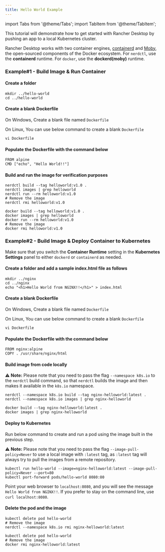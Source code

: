 ```yaml
---
title: Hello World Example
---
```


import Tabs from '@theme/Tabs';
import TabItem from '@theme/TabItem';

This tutorial will demonstrate how to get started with Rancher Desktop by pushing an app to a local Kubernetes cluster.

Rancher Desktop works with two container engines, [containerd](https://containerd.io/) and [Moby](https://mobyproject.org/), the open-sourced components of the Docker ecosystem. For `nerdctl`, use the **containerd** runtime. For `docker`, use the **dockerd(moby)** runtime.

### Example#1 - Build Image & Run Container

#### Create a folder
```
mkdir ../hello-world
cd ../hello-world
```

#### Create a blank Dockerfile

On Windows, Create a blank file named `Dockerfile`

On Linux, You can use below command to create a blank `Dockerfile`

```
vi Dockerfile
```

#### Populate the Dockerfile with the command below
```
FROM alpine  
CMD ["echo", "Hello World!!"]
```

#### Build and run the image for verification purposes

<Tabs groupId="container-runtime">
  <TabItem value="nerdctl" default>

```
nerdctl build --tag helloworld:v1.0 .
nerdctl images | grep helloworld
nerdctl run --rm helloworld:v1.0
# Remove the image
nerdctl rmi helloworld:v1.0 
```

  </TabItem>
  <TabItem value="docker">

```
docker build --tag helloworld:v1.0 .
docker images | grep helloworld
docker run --rm helloworld:v1.0
# Remove the image
docker rmi helloworld:v1.0 
```

  </TabItem>
</Tabs>

### Example#2 - Build Image & Deploy Container to Kubernetes

Make sure that you switch the **Container Runtime** setting in the **Kubernetes Settings** panel to either `dockerd` or `containerd` as needed.

#### Create a folder and add a sample index.html file as follows
```
mkdir ../nginx
cd ../nginx
echo "<h1>Hello World from NGINX!!</h1>" > index.html
```

#### Create a blank Dockerfile

On Windows, Create a blank file named `Dockerfile`

On Linux, You can use below command to create a blank `Dockerfile`

```
vi Dockerfile
```

#### Populate the Dockerfile with the command below
```
FROM nginx:alpine
COPY . /usr/share/nginx/html
```

#### Build image from code locally

:warning: **Note:** Please note that you need to pass the flag `--namespace k8s.io` to the `nerdctl` build command, so that `nerdctl` builds the image and then makes it available in the `k8s.io` namespace.

<Tabs groupId="container-runtime">
  <TabItem value="nerdctl" default>

```
nerdctl --namespace k8s.io build --tag nginx-helloworld:latest .
nerdctl --namespace k8s.io images | grep nginx-helloworld
```

  </TabItem>
  <TabItem value="docker">

```
docker build --tag nginx-helloworld:latest .
docker images | grep nginx-helloworld
```
  </TabItem>
</Tabs>

#### Deploy to Kubernetes

Run below command to create and run a pod using the image built in the previous step. 

:warning: **Note:** Please note that you need to pass the flag `--image-pull-policy=Never` to use a local image with `:latest` tag, as `:latest` tag will always try to pull the images from a remote repository.

```
kubectl run hello-world --image=nginx-helloworld:latest --image-pull-policy=Never --port=80
kubectl port-forward pods/hello-world 8080:80
```

Point your web browser to `localhost:8080`, and you will see the message `Hello World from NGINX!!`. If you prefer to stay on the command line, use `curl localhost:8080`.

#### Delete the pod and the image

<Tabs groupId="container-runtime">
  <TabItem value="nerdctl" default>

```
kubectl delete pod hello-world
# Remove the image
nerdctl --namespace k8s.io rmi nginx-helloworld:latest 
```
 
  </TabItem>
  <TabItem value="docker">

```
kubectl delete pod hello-world 
# Remove the image
docker rmi nginx-helloworld:latest
```

  </TabItem>
</Tabs>

